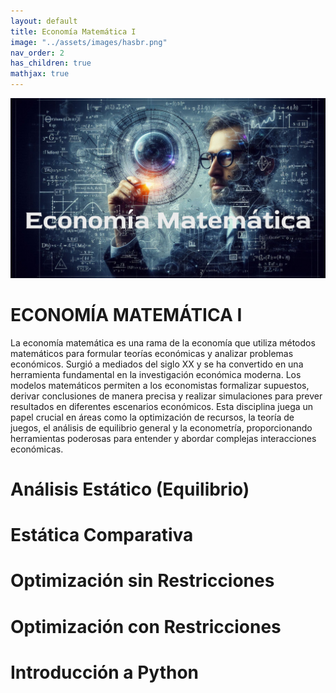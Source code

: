 ```yaml
---
layout: default
title: Economía Matemática I
image: "../assets/images/hasbr.png"
nav_order: 2
has_children: true
mathjax: true
---
```

![fondo](../assets/images/Myem.png)

# **ECONOMÍA MATEMÁTICA I**

La economía matemática es una rama de la economía que utiliza métodos matemáticos para formular teorías económicas y analizar problemas económicos. Surgió a mediados del siglo XX y se ha convertido en una herramienta fundamental en la investigación económica moderna. Los modelos matemáticos permiten a los economistas formalizar supuestos, derivar conclusiones de manera precisa y realizar simulaciones para prever resultados en diferentes escenarios económicos. Esta disciplina juega un papel crucial en áreas como la optimización de recursos, la teoría de juegos, el análisis de equilibrio general y la econometría, proporcionando herramientas poderosas para entender y abordar complejas interacciones económicas.

# Análisis Estático (Equilibrio)

# Estática Comparativa

# Optimización sin Restricciones

# Optimización con Restricciones


# Introducción a Python




